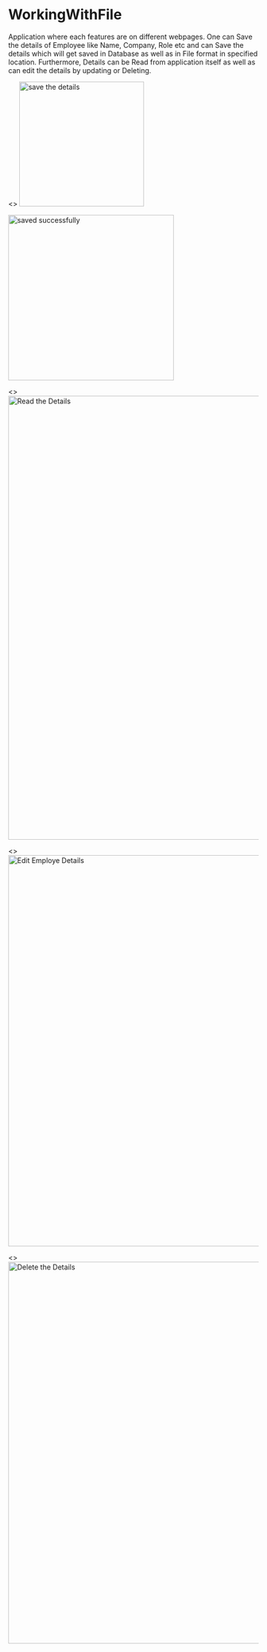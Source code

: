 # WorkingWithFile
Application where each features are on different webpages. One can Save the details of Employee like Name, Company, Role etc and can Save the details which will get saved in Database as well as in File format in specified location. Furthermore, Details can be Read from application itself as well as can edit the details by updating or Deleting.


<<Create Your Account>>
<img width="251" alt="save the details" src="https://github.com/Sharmaa999/WorkingWithFile/assets/103804775/874f63ca-4850-455b-a572-2b0973aade71">

<Account Created Successfully>
<img width="333" alt="saved successfully" src="https://github.com/Sharmaa999/WorkingWithFile/assets/103804775/fe2b5d86-97af-4d04-9ec0-764e80152fd8">

<<Read Employe Details>>
<img width="893" alt="Read the Details" src="https://github.com/Sharmaa999/WorkingWithFile/assets/103804775/7a65e471-6b81-487d-b9bf-217d5c03cc64">

<<Edit THe Employe Details>>
<img width="787" alt="Edit Employe Details" src="https://github.com/Sharmaa999/WorkingWithFile/assets/103804775/a66b8791-36fb-4cf2-89ed-62afdb182b5a">

<<Delete The Details>>
<img width="768" alt="Delete the Details" src="https://github.com/Sharmaa999/WorkingWithFile/assets/103804775/c0a26752-4909-413b-8b63-f7efd807d2de">
